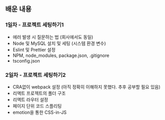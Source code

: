 ## 배운 내용

### 1일차 - 프로젝트 세팅하기1

- 에러 발생 시 질문하는 법 (회사에서도 동일)
- Node 및 MySQL 설치 및 세팅 (시스템 환경 변수)
- Eslint 및 Prettier 설정
- NPM, node_modules, package.json, .gitignore
- tsconfig.json

### 2일차 - 프로젝트 세팅하기2

- CRA없이 webpack 설정 (아직 정확히 이해하지 못했다. 추후 공부할 필요 있음)
- 리액트 프로젝트의 폴더 구조
- 리액트 라우터 설정
- 페이지 단위 코드 스플리팅
- emotion을 통한 CSS-in-JS
